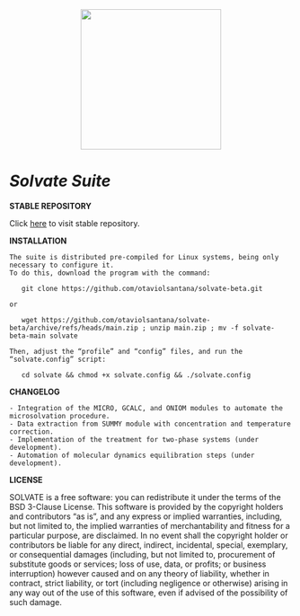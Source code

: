<div align="center">
<img src="https://user-images.githubusercontent.com/69423088/253824433-a6b55273-b084-4283-a0b6-b8d40bc52890.png" width="250px"/>
</div>

# _**Solvate Suite**_

**STABLE REPOSITORY**

Click [here](https://github.com/otaviolsantana/solvate) to visit stable repository.

**INSTALLATION**

	The suite is distributed pre-compiled for Linux systems, being only necessary to configure it.
	To do this, download the program with the command:
 
	   git clone https://github.com/otaviolsantana/solvate-beta.git

   	or

   	   wget https://github.com/otaviolsantana/solvate-beta/archive/refs/heads/main.zip ; unzip main.zip ; mv -f solvate-beta-main solvate

 	Then, adjust the “profile” and “config” files, and run the “solvate.config” script:

	   cd solvate && chmod +x solvate.config && ./solvate.config
 
**CHANGELOG**

	- Integration of the MICRO, GCALC, and ONIOM modules to automate the microsolvation procedure.
 	- Data extraction from SUMMY module with concentration and temperature correction.
	- Implementation of the treatment for two-phase systems (under development).
	- Automation of molecular dynamics equilibration steps (under development).

**LICENSE**

SOLVATE is a free software: you can redistribute it under the terms of the BSD 3-Clause License. This software is provided by the copyright holders and contributors “as is”, and any express or implied warranties, including, but not limited to, the implied warranties of merchantability and fitness for a particular purpose, are disclaimed. In no event shall the copyright holder or contributors be liable for any direct, indirect, incidental, special, exemplary, or consequential damages (including, but not limited to, procurement of substitute goods or services; loss of use, data, or profits; or business interruption) however caused and on any theory of liability, whether in contract, strict liability, or tort (including negligence or otherwise) arising in any way out of the use of this software, even if advised of the possibility of such damage.
